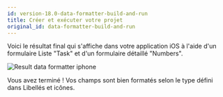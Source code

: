 ```yaml
---
id: version-18.0-data-formatter-build-and-run
title: Créer et exécuter votre projet
original_id: data-formatter-build-and-run
---
```


Voici le résultat final qui s'affiche dans votre application iOS à l'aide d'un formulaire Liste "Task" et d'un formulaire détaillé "Numbers".

![Result data formatter iphone](assets/en/data-formatter/result-data-formatter-iphone.png)

Vous avez terminé ! Vos champs sont bien formatés selon le type défini dans Libellés et icônes.